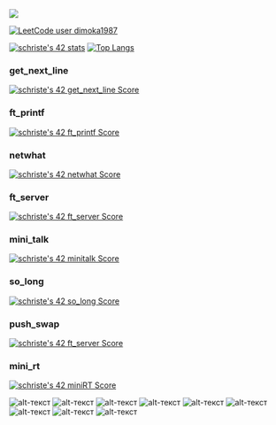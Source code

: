 <img src="https://www.codewars.com/users/dimoka777/badges/large">

[![LeetCode user dimoka1987](https://img.shields.io/badge/dynamic/json?style=for-the-badge&labelColor=black&color=%23ffa116&label=Solved&query=solvedOverTotal&url=https%3A%2F%2Fleetcode-badge.vercel.app%2Fapi%2Fusers%2Fdimoka1987&logo=leetcode&logoColor=yellow)](https://leetcode.com/dimoka1987/)

[![schriste's 42 stats](https://badge42.vercel.app/api/v2/cl5gxyien006909jyulyifh4w/stats?cursusId=21&coalitionId=102)](https://github.com/JaeSeoKim/badge42)
[![Top Langs](https://github-readme-stats.vercel.app/api/top-langs/?username=dimoka777&layout=compact&langs_count=18&theme=vue)](https://github.com/anuraghazra/github-readme-stats)

### get_next_line  
[![schriste's 42 get_next_line Score](https://badge42.vercel.app/api/v2/cl5gxyien006909jyulyifh4w/project/2163251)](https://github.com/JaeSeoKim/badge42)
### ft_printf  
[![schriste's 42 ft_printf Score](https://badge42.vercel.app/api/v2/cl5gxyien006909jyulyifh4w/project/2167397)](https://github.com/JaeSeoKim/badge42)
### netwhat  
[![schriste's 42 netwhat Score](https://badge42.vercel.app/api/v2/cl5gxyien006909jyulyifh4w/project/2163869)](https://github.com/JaeSeoKim/badge42)
### ft_server  
[![schriste's 42 ft_server Score](https://badge42.vercel.app/api/v2/cl5gxyien006909jyulyifh4w/project/2170197)](https://github.com/JaeSeoKim/badge42)
### mini_talk  
[![schriste's 42 minitalk Score](https://badge42.vercel.app/api/v2/cl5gxyien006909jyulyifh4w/project/2191488)](https://github.com/JaeSeoKim/badge42)
### so_long  
[![schriste's 42 so_long Score](https://badge42.vercel.app/api/v2/cl5gxyien006909jyulyifh4w/project/2305948)](https://github.com/JaeSeoKim/badge42)
### push_swap 
[![schriste's 42 ft_server Score](https://badge42.vercel.app/api/v2/cl5gxyien006909jyulyifh4w/project/2170197)](https://github.com/JaeSeoKim/badge42)
### mini_rt 
[![schriste's 42 miniRT Score](https://badge42.vercel.app/api/v2/cl5gxyien006909jyulyifh4w/project/2437877)](https://github.com/JaeSeoKim/badge42)

![alt-текст](https://img.shields.io/badge/Python-282C34?logo=python&logoColor=1572B6 "Python")
![alt-текст](https://img.shields.io/badge/Django-282C34?logo=django&logoColor=1572B6 "django")
![alt-текст](https://img.shields.io/badge/JavaScript-282C34?logo=JavaScript&logoColor=1572B6 "Java Script")
![alt-текст](https://img.shields.io/badge/HTML5-282C34?logo=html5&logoColor=E34F26 "HTML 5")
![alt-текст](https://img.shields.io/badge/React-282C34?logo=react&logoColor=61DAFB "React")
![alt-текст](https://img.shields.io/badge/git-282C34?logo=git&logoColor=F05032 "Git")
![alt-текст](https://img.shields.io/badge/CSS3-282C34?logo=css3&logoColor=1572B6 "CSS")
![alt-текст](https://img.shields.io/badge/React-Native-282C34?logo=react-native&logoColor=1572B6 "React Native")
![alt-текст](https://img.shields.io/badge/Postgresql-282C34?logo=postgresql&logoColor=1572B6 "PostgreSQL")









